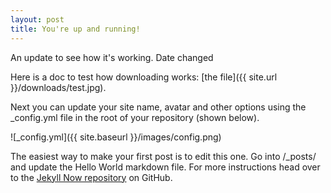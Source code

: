 ```yaml
---
layout: post
title: You're up and running!
---
```


An update to see how it's working. Date changed

Here is a doc to test how downloading works: [the file]({{ site.url }}/downloads/test.jpg).

Next you can update your site name, avatar and other options using the _config.yml file in the root of your repository (shown below).

![_config.yml]({{ site.baseurl }}/images/config.png)

The easiest way to make your first post is to edit this one. Go into /_posts/ and update the Hello World markdown file. For more instructions head over to the [Jekyll Now repository](https://github.com/barryclark/jekyll-now) on GitHub.